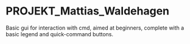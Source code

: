 # PROJEKT_Mattias_Waldehagen

Basic gui for interaction with cmd, aimed at beginners, complete with a basic legend and quick-command buttons.
